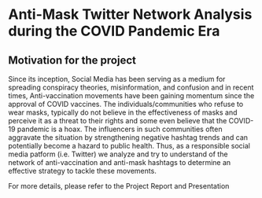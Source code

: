 # Anti-Mask Twitter Network Analysis during the COVID Pandemic Era

## Motivation for the project
Since its inception, Social Media has been serving as a medium for spreading conspiracy theories, misinformation, and confusion and in recent times, Anti-vaccination movements have been gaining momentum since the approval of COVID vaccines. The individuals/communities who refuse to wear masks, typically do not believe in the effectiveness of masks and perceive it as a threat to their rights and some even believe that the COVID-19 pandemic is a hoax.
The influencers in such communities often aggravate the situation by strengthening negative hashtag trends and can potentially become a hazard to public health. Thus, as a responsible social media patform (i.e. Twitter) we analyze and try to understand of the network of anti-vaccination and anti-mask hashtags to determine an effective strategy to tackle these movements.

For more details, please refer to the Project Report and Presentation
